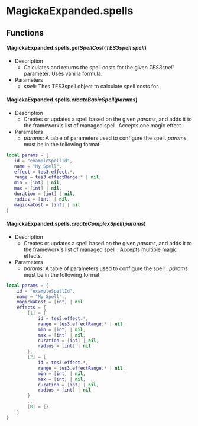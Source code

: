 # MagickaExpanded.spells  
## Functions
#### MagickaExpanded.spells.*getSpellCost*(*TES3spell spell*)
   * Description
      * Calculates and returns the spell costs for the given *TES3spell* parameter. Uses vanilla formula.
   * Parameters
      * *spell*: Thes TES3spell object to calculate spell costs for.

#### MagickaExpanded.spells.*createBasicSpell*(*params*)
   * Description
      * Creates or updates a spell based on the given *params*, 
        and adds it to the framework's list of managed spell. Accepts one
        magic effect.
   * Parameters
      * *params*: A table of parameters used to configure the spell. *params* 
        must be in the following format:
```lua
local params = {
   id = "exampleSpellId",
   name = "My Spell",
   effect = tes3.effect.*,
   range = tes3.effectRange.* | nil,
   min = [int] | nil,
   max = [int] | nil,
   duration = [int] | nil,
   radius = [int] | nil,
   magickaCost = [int] | nil
}
```

#### MagickaExpanded.spells.*createComplexSpell*(*params*)
   * Description
      * Creates or updates a spell based on the given *params*, 
        and adds it to the framework's list of managed spell . Accepts multiple
        magic effects.
   * Parameters
      * *params*: A table of parameters used to configure the spell . *params* 
        must be in the following format:
```lua
local params = {
    id = "exampleSpellId",
    name = "My Spell",,
    magickaCost = [int] | nil
    effects = {
        [1] = {
            id = tes3.effect.*,
            range = tes3.effectRange.* | nil,
            min = [int] | nil,
            max = [int] | nil,
            duration = [int] | nil,
            radius = [int] | nil
        },
        [2] = {
            id = tes3.effect.*,
            range = tes3.effectRange.* | nil,
            min = [int] | nil,
            max = [int] | nil,
            duration = [int] | nil,
            radius = [int] | nil
        }
        ...
        [8] = {}
    }
}
```
